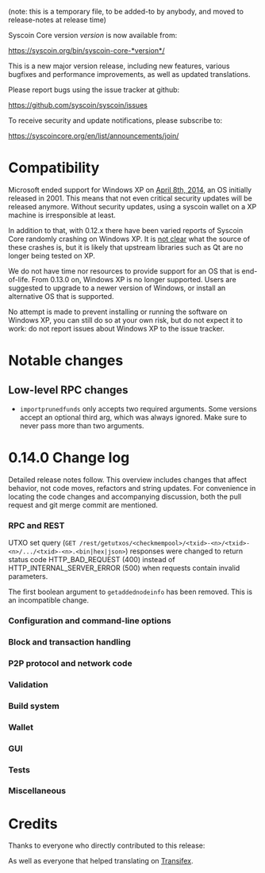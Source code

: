 (note: this is a temporary file, to be added-to by anybody, and moved to
release-notes at release time)

Syscoin Core version *version* is now available from:

  <https://syscoin.org/bin/syscoin-core-*version*/>

This is a new major version release, including new features, various bugfixes
and performance improvements, as well as updated translations.

Please report bugs using the issue tracker at github:

  <https://github.com/syscoin/syscoin/issues>

To receive security and update notifications, please subscribe to:

  <https://syscoincore.org/en/list/announcements/join/>

Compatibility
==============

Microsoft ended support for Windows XP on [April 8th, 2014](https://www.microsoft.com/en-us/WindowsForBusiness/end-of-xp-support),
an OS initially released in 2001. This means that not even critical security
updates will be released anymore. Without security updates, using a syscoin
wallet on a XP machine is irresponsible at least.

In addition to that, with 0.12.x there have been varied reports of Syscoin Core
randomly crashing on Windows XP. It is [not clear](https://github.com/syscoin/syscoin/issues/7681#issuecomment-217439891)
what the source of these crashes is, but it is likely that upstream
libraries such as Qt are no longer being tested on XP.

We do not have time nor resources to provide support for an OS that is
end-of-life. From 0.13.0 on, Windows XP is no longer supported. Users are
suggested to upgrade to a newer version of Windows, or install an alternative OS
that is supported.

No attempt is made to prevent installing or running the software on Windows XP,
you can still do so at your own risk, but do not expect it to work: do not
report issues about Windows XP to the issue tracker.

Notable changes
===============

Low-level RPC changes
----------------------

- `importprunedfunds` only accepts two required arguments. Some versions accept
  an optional third arg, which was always ignored. Make sure to never pass more
  than two arguments.


0.14.0 Change log
=================

Detailed release notes follow. This overview includes changes that affect
behavior, not code moves, refactors and string updates. For convenience in locating
the code changes and accompanying discussion, both the pull request and
git merge commit are mentioned.

### RPC and REST

UTXO set query (`GET /rest/getutxos/<checkmempool>/<txid>-<n>/<txid>-<n>/.../<txid>-<n>.<bin|hex|json>`) responses
were changed to return status code HTTP_BAD_REQUEST (400) instead of HTTP_INTERNAL_SERVER_ERROR (500) when requests
contain invalid parameters.

The first boolean argument to `getaddednodeinfo` has been removed. This is an incompatible change.

### Configuration and command-line options

### Block and transaction handling

### P2P protocol and network code

### Validation

### Build system

### Wallet

### GUI

### Tests

### Miscellaneous

Credits
=======

Thanks to everyone who directly contributed to this release:


As well as everyone that helped translating on [Transifex](https://www.transifex.com/projects/p/syscoin/).
